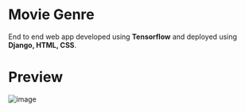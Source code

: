 # Movie Genre
End to end web app developed using **Tensorflow** and deployed using **Django, HTML, CSS**.

# Preview

![image]('https://github.com/anish9/movie_genre/blob/main/repo_images/preview_gs.png')
